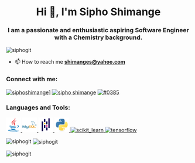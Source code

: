 <h1 align="center">Hi 👋, I'm Sipho Shimange</h1>
<h3 align="center">I am a passionate and enthusiastic aspiring Software Engineer with a Chemistry background.</h3>

<p align="left"> <img src="https://komarev.com/ghpvc/?username=siphogit&label=Profile%20views&color=0e75b6&style=flat" alt="siphogit" /> </p>

- 📫 How to reach me **shimanges@yahoo.com**

<h3 align="left">Connect with me:</h3>
<p align="left">
<a href="https://twitter.com/siphoshimange1" target="blank"><img align="center" src="https://raw.githubusercontent.com/rahuldkjain/github-profile-readme-generator/master/src/images/icons/Social/twitter.svg" alt="siphoshimange1" height="30" width="40" /></a>
<a href="https://www.linkedin.com/in/sipho-shimange-984742249/" target="blank"><img align="center" src="https://raw.githubusercontent.com/rahuldkjain/github-profile-readme-generator/master/src/images/icons/Social/linked-in-alt.svg" alt="sipho shimange" height="30" width="40" /></a>
<a href="https://discord.gg/#0385" target="blank"><img align="center" src="https://raw.githubusercontent.com/rahuldkjain/github-profile-readme-generator/master/src/images/icons/Social/discord.svg" alt="#0385" height="30" width="40" /></a>
</p>

<h3 align="left">Languages and Tools:</h3>
<p align="left"> <a href="https://www.java.com" target="_blank" rel="noreferrer"> <img src="https://raw.githubusercontent.com/devicons/devicon/master/icons/java/java-original.svg" alt="java" width="40" height="40"/> </a> <a href="https://www.mysql.com/" target="_blank" rel="noreferrer"> <img src="https://raw.githubusercontent.com/devicons/devicon/master/icons/mysql/mysql-original-wordmark.svg" alt="mysql" width="40" height="40"/> </a> <a href="https://pandas.pydata.org/" target="_blank" rel="noreferrer"> <img src="https://raw.githubusercontent.com/devicons/devicon/2ae2a900d2f041da66e950e4d48052658d850630/icons/pandas/pandas-original.svg" alt="pandas" width="40" height="40"/> </a> <a href="https://www.python.org" target="_blank" rel="noreferrer"> <img src="https://raw.githubusercontent.com/devicons/devicon/master/icons/python/python-original.svg" alt="python" width="40" height="40"/> </a> <a href="https://scikit-learn.org/" target="_blank" rel="noreferrer"> <img src="https://upload.wikimedia.org/wikipedia/commons/0/05/Scikit_learn_logo_small.svg" alt="scikit_learn" width="40" height="40"/> </a> <a href="https://www.tensorflow.org" target="_blank" rel="noreferrer"> <img src="https://www.vectorlogo.zone/logos/tensorflow/tensorflow-icon.svg" alt="tensorflow" width="40" height="40"/> </a> </p>

<p><img align="left" src="https://github-readme-stats.vercel.app/api/top-langs?username=siphogit&show_icons=true&locale=en&layout=compact" alt="siphogit" /></p>

<p>&nbsp;<img align="center" src="https://github-readme-stats.vercel.app/api?username=siphogit&show_icons=true&locale=en" alt="siphogit" /></p>

<p><img align="center" src="https://github-readme-streak-stats.herokuapp.com/?user=siphogit&" alt="siphogit" /></p>
